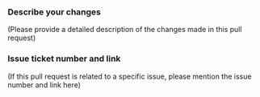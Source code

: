 ### Describe your changes

(Please provide a detailed description of the changes made in this pull request)

### Issue ticket number and link

(If this pull request is related to a specific issue, please mention the issue number and link here)
